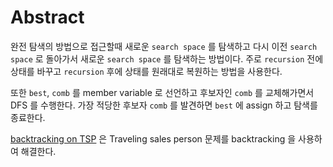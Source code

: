 # Abstract

완전 탐색의 방법으로 접근할때 새로운 `search space` 를 탐색하고 다시 이전 `search space` 로 돌아가서 새로운 `search space` 를 탐색하는 방법이다. 주로 `recursion` 전에 상태를 바꾸고 `recursion` 후에 상태를 원래대로 복원하는 방법을 사용한다.

또한 `best`, `comb` 를 member variable 로 선언하고 후보자인 `comb` 를 교체해가면서 DFS 를 수행한다. 가장 적당한 후보자 `comb` 를 발견하면 `best` 에 assign 하고 탐색를 종료한다.

[backtracking on TSP](/algospot/TSP2/README.md#backtracking) 은 Traveling sales person 문제를 backtracking 을 사용하여 해결한다.
